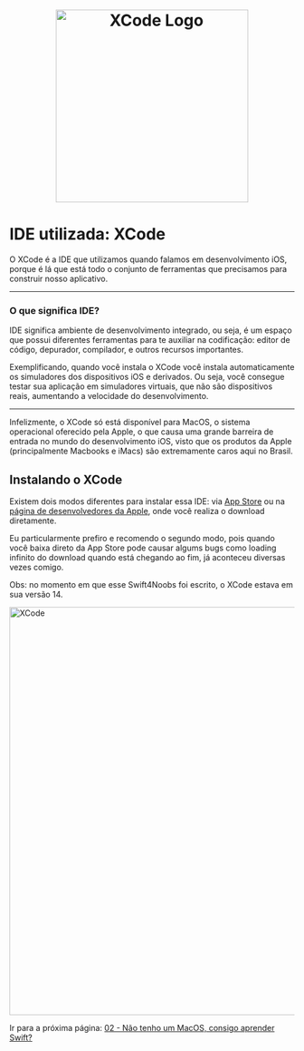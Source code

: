 <h1 align="center">
    <img src="https://developer.apple.com/news/images/og/xcode-12-og.jpg" alt="XCode Logo" width="340">
</h1>

# IDE utilizada: XCode

O XCode é a IDE que utilizamos quando falamos em desenvolvimento iOS, porque é lá que está todo o conjunto de ferramentas que precisamos para construir nosso aplicativo.

<hr>

### O que significa IDE?

IDE significa ambiente de desenvolvimento integrado, ou seja, é um espaço que possui diferentes ferramentas para te auxiliar na codificação: editor de código, depurador, compilador, e outros recursos importantes.

Exemplificando, quando você instala o XCode você instala automaticamente os simuladores dos dispositivos iOS e derivados. Ou seja, você consegue testar sua aplicação em simuladores virtuais, que não são dispositivos reais, aumentando a velocidade do desenvolvimento.

<hr>

Infelizmente, o XCode só está disponível para MacOS, o sistema operacional oferecido pela Apple, o que causa uma grande barreira de entrada no mundo do desenvolvimento iOS, visto que os produtos da Apple (principalmente Macbooks e iMacs) são extremamente caros aqui no Brasil.

## Instalando o XCode

Existem dois modos diferentes para instalar essa IDE: via [App Store](https://apps.apple.com/us/app/xcode/id497799835?mt=12) ou na [página de desenvolvedores da Apple](https://developer.apple.com/xcode/), onde você realiza o download diretamente. 

Eu particularmente prefiro e recomendo o segundo modo, pois quando você baixa direto da App Store pode causar algums bugs como loading infinito do download quando está chegando ao fim, já aconteceu diversas vezes comigo.

Obs: no momento em que esse Swift4Noobs foi escrito, o XCode estava em sua versão 14.

<img src="https://developer.apple.com/xcode/images/screen-hero-14-large_2x.png" alt="XCode" width="720">

Ir para a próxima página: [02 - Não tenho um MacOS, consigo aprender Swift?](02-estudar-swift-sem-macos.md)